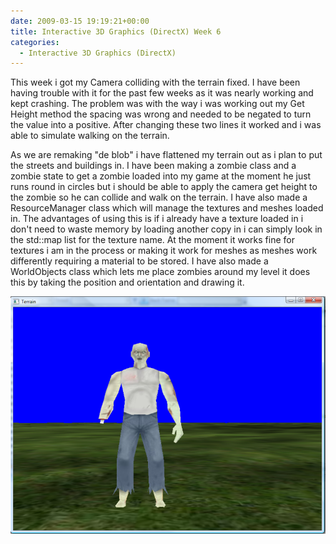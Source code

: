 ```yaml
---
date: 2009-03-15 19:19:21+00:00
title: Interactive 3D Graphics (DirectX) Week 6
categories:
  - Interactive 3D Graphics (DirectX)
---
```


This week i got my Camera colliding with the terrain fixed. I have been having trouble with it for the past few weeks as it was nearly working and kept crashing. The problem was with the way i was working out my Get Height method the spacing was wrong and needed to be negated to turn the value into a positive. After changing these two lines it worked and i was able to simulate walking on the terrain.

As we are remaking "de blob" i have flattened my terrain out as i plan to put the streets and buildings in. I have been making a zombie class and a zombie state to get a zombie loaded into my game at the moment he just runs round in circles but i should be able to apply the camera get height to the zombie so he can collide and walk on the terrain. I have also made a ResourceManager class which will manage the textures and meshes loaded in. The advantages of using this is if i already have a texture loaded in i don't need to waste memory by loading another copy in i can simply look in the std::map list for the texture name. At the moment it works fine for textures i am in the process or making it work for meshes as meshes work differently requiring a material to be stored. I have also made a WorldObjects class which lets me place zombies around my level it does this by taking the position and orientation and drawing it.

[![](/assets/images/2011/04/zombie.png)](/assets/images/2011/04/zombie.png)
